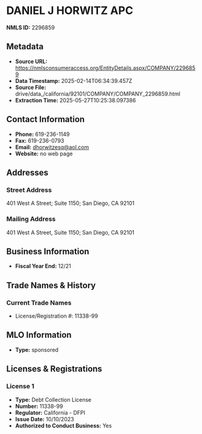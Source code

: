 # DANIEL J HORWITZ APC

**NMLS ID:** 2296859

## Metadata
- **Source URL:** https://nmlsconsumeraccess.org/EntityDetails.aspx/COMPANY/2296859
- **Data Timestamp:** 2025-02-14T06:34:39.457Z
- **Source File:** drive/data_/california/92101/COMPANY/COMPANY_2296859.html
- **Extraction Time:** 2025-05-27T10:25:38.097386

## Contact Information
- **Phone:** 619-236-1149
- **Fax:** 619-236-0793
- **Email:** dhorwitzesq@aol.com
- **Website:** no web page

## Addresses
### Street Address
401 West A Street; Suite 1150; San Diego, CA 92101

### Mailing Address
401 West A Street, Suite 1150; San Diego, CA 92101

## Business Information
- **Fiscal Year End:** 12/21

## Trade Names & History
### Current Trade Names
- License/Registration #: 11338-99

## MLO Information
- **Type:** sponsored

## Licenses & Registrations

### License 1
- **Type:** Debt Collection License
- **Number:** 11338-99
- **Regulator:** California - DFPI
- **Issue Date:** 10/10/2023
- **Authorized to Conduct Business:** Yes
